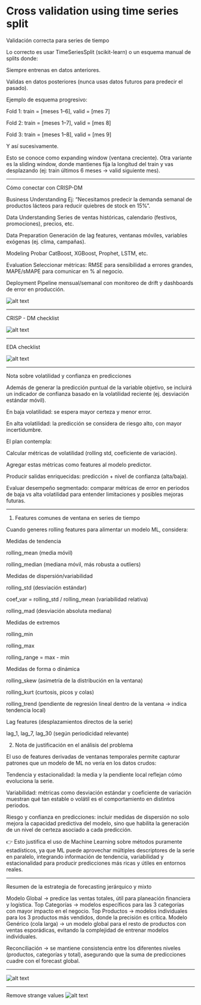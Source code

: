 # Cross validation using time series split

Validación correcta para series de tiempo

Lo correcto es usar TimeSeriesSplit (scikit-learn) o un esquema manual de splits donde:

Siempre entrenas en datos anteriores.

Validas en datos posteriores (nunca usas datos futuros para predecir el pasado).

Ejemplo de esquema progresivo:

Fold 1: train = [meses 1–6], valid = [mes 7]

Fold 2: train = [meses 1–7], valid = [mes 8]

Fold 3: train = [meses 1–8], valid = [mes 9]

Y así sucesivamente.

Esto se conoce como expanding window (ventana creciente).
Otra variante es la sliding window, donde mantienes fija la longitud del train y vas desplazando (ej: train últimos 6 meses → valid siguiente mes).

---


Cómo conectar con CRISP-DM

Business Understanding
Ej: “Necesitamos predecir la demanda semanal de productos lácteos para reducir quiebres de stock en 15%”.

Data Understanding
Series de ventas históricas, calendario (festivos, promociones), precios, etc.

Data Preparation
Generación de lag features, ventanas móviles, variables exógenas (ej. clima, campañas).

Modeling
Probar CatBoost, XGBoost, Prophet, LSTM, etc.

Evaluation
Seleccionar métricas: RMSE para sensibilidad a errores grandes, MAPE/sMAPE para comunicar en % al negocio.

Deployment
Pipeline mensual/semanal con monitoreo de drift y dashboards de error en producción.

![alt text](image.png)



---

CRISP - DM checklist

![alt text](image-1.png)


---

EDA checklist

![alt text](image-2.png)



---

Nota sobre volatilidad y confianza en predicciones

Además de generar la predicción puntual de la variable objetivo, se incluirá un indicador de confianza basado en la volatilidad reciente (ej. desviación estándar móvil).

En baja volatilidad: se espera mayor certeza y menor error.

En alta volatilidad: la predicción se considera de riesgo alto, con mayor incertidumbre.

El plan contempla:

Calcular métricas de volatilidad (rolling std, coeficiente de variación).

Agregar estas métricas como features al modelo predictor.

Producir salidas enriquecidas: predicción + nivel de confianza (alta/baja).

Evaluar desempeño segmentado: comparar métricas de error en periodos de baja vs alta volatilidad para entender limitaciones y posibles mejoras futuras.


---

1) Features comunes de ventana en series de tiempo

Cuando generes rolling features para alimentar un modelo ML, considera:

Medidas de tendencia

rolling_mean (media móvil)

rolling_median (mediana móvil, más robusta a outliers)

Medidas de dispersión/variabilidad

rolling_std (desviación estándar)

coef_var = rolling_std / rolling_mean (variabilidad relativa)

rolling_mad (desviación absoluta mediana)

Medidas de extremos

rolling_min

rolling_max

rolling_range = max - min

Medidas de forma o dinámica

rolling_skew (asimetría de la distribución en la ventana)

rolling_kurt (curtosis, picos y colas)

rolling_trend (pendiente de regresión lineal dentro de la ventana → indica tendencia local)

Lag features (desplazamientos directos de la serie)

lag_1, lag_7, lag_30 (según periodicidad relevante)

2) Nota de justificación en el análisis del problema

El uso de features derivadas de ventanas temporales permite capturar patrones que un modelo de ML no vería en los datos crudos:

Tendencia y estacionalidad: la media y la pendiente local reflejan cómo evoluciona la serie.

Variabilidad: métricas como desviación estándar y coeficiente de variación muestran qué tan estable o volátil es el comportamiento en distintos periodos.

Riesgo y confianza en predicciones: incluir medidas de dispersión no solo mejora la capacidad predictiva del modelo, sino que habilita la generación de un nivel de certeza asociado a cada predicción.

👉 Esto justifica el uso de Machine Learning sobre métodos puramente estadísticos, ya que ML puede aprovechar múltiples descriptores de la serie en paralelo, integrando información de tendencia, variabilidad y estacionalidad para producir predicciones más ricas y útiles en entornos reales.

---


Resumen de la estrategia de forecasting jerárquico y mixto

Modelo Global → predice las ventas totales, útil para planeación financiera y logística.
Top Categorías → modelos específicos para las 3 categorías con mayor impacto en el negocio.
Top Productos → modelos individuales para los 3 productos más vendidos, donde la precisión es crítica.
Modelo Genérico (cola larga) → un modelo global para el resto de productos con ventas esporádicas, evitando la complejidad de entrenar modelos individuales.

Reconciliación → se mantiene consistencia entre los diferentes niveles (productos, categorías y total), asegurando que la suma de predicciones cuadre con el forecast global.

---
![alt text](image-3.png)


---
Remove strange values
![alt text](image-4.png)